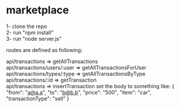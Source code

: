 # marketplace
1- clone the repo  
2- run "npm install"  
3- run "node server.js"  

routes are defined as following:  

api/transactions => getAllTransactions  
api/transactions/users/:user => getAllTransactionsForUser  
api/transactions/types/:type => getAllTransactionsByType    
api/transactions/:id => getTransaction    
api/transactions => insertTransaction  set the body to something like: {
    "from": "a@a.a",
    "to": "b@b.b",
    "price": "500",
    "item": "car",
    "transactionType": "sell"
}  
